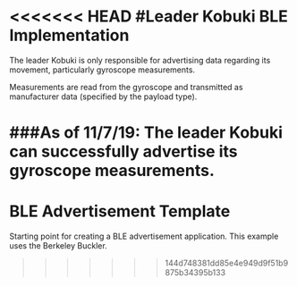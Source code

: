 <<<<<<< HEAD
#Leader Kobuki BLE Implementation
===================

The leader Kobuki is only responsible for advertising data regarding its movement, particularly gyroscope measurements. 

Measurements are read from the gyroscope and transmitted as manufacturer data (specified by the payload type). 

###As of 11/7/19:
The leader Kobuki can successfully advertise its gyroscope measurements.
=======
BLE Advertisement Template
===================

Starting point for creating a BLE advertisement application. This example uses
the Berkeley Buckler.
>>>>>>> 144d748381dd85e4e949d9f51b9875b34395b133
